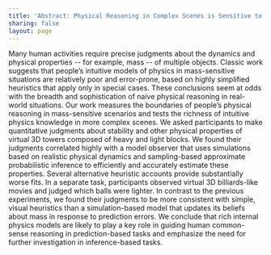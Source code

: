 ```yaml
---
title: 'Abstract: Physical Reasoning in Complex Scenes is Sensitive to Mass'
sharing: false
layout: page
---
```


Many human activities require precise judgments about the dynamics and
physical properties -- for example, mass -- of multiple
objects. Classic work suggests that people’s intuitive models of
physics in mass-sensitive situations are relatively poor and
error-prone, based on highly simplified heuristics that apply only in
special cases. These conclusions seem at odds with the breadth and
sophistication of naive physical reasoning in real-world
situations. Our work measures the boundaries of people’s physical
reasoning in mass-sensitive scenarios and tests the richness of
intuitive physics knowledge in more complex scenes. We asked
participants to make quantitative judgments about stability and other
physical properties of virtual 3D towers composed of heavy and light
blocks. We found their judgments correlated highly with a model
observer that uses simulations based on realistic physical dynamics
and sampling-based approximate probabilistic inference to efficiently
and accurately estimate these properties. Several alternative
heuristic accounts provide substantially worse fits. In a separate
task, participants observed virtual 3D billiards-like movies and
judged which balls were lighter. In contrast to the previous
experiments, we found their judgments to be more consistent with
simple, visual heuristics than a simulation-based model that updates
its beliefs about mass in response to prediction errors. We conclude
that rich internal physics models are likely to play a key role in
guiding human common-sense reasoning in prediction-based tasks and
emphasize the need for further investigation in inference-based tasks.
